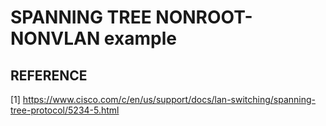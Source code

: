 # SPANNING TREE NONROOT-NONVLAN example

## REFERENCE

[1] <https://www.cisco.com/c/en/us/support/docs/lan-switching/spanning-tree-protocol/5234-5.html>
